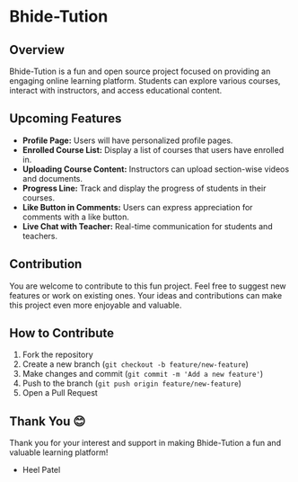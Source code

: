 # Bhide-Tution

## Overview
Bhide-Tution is a fun and open source project focused on providing an engaging online learning platform. Students can explore various courses, interact with instructors, and access educational content.

## Upcoming Features
- **Profile Page:** Users will have personalized profile pages.
- **Enrolled Course List:** Display a list of courses that users have enrolled in.
- **Uploading Course Content:** Instructors can upload section-wise videos and documents.
- **Progress Line:** Track and display the progress of students in their courses.
- **Like Button in Comments:** Users can express appreciation for comments with a like button.
- **Live Chat with Teacher:** Real-time communication for students and teachers.

## Contribution
You are welcome to contribute to this fun project. Feel free to suggest new features or work on existing ones. Your ideas and contributions can make this project even more enjoyable and valuable.

## How to Contribute
1. Fork the repository
2. Create a new branch (`git checkout -b feature/new-feature`)
3. Make changes and commit (`git commit -m 'Add a new feature'`)
4. Push to the branch (`git push origin feature/new-feature`)
5. Open a Pull Request

## Thank You 😊
Thank you for your interest and support in making Bhide-Tution a fun and valuable learning platform!

- Heel Patel
